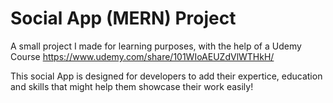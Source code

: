 # Social App (MERN) Project
A small project I made for learning purposes, with the help of a Udemy Course https://www.udemy.com/share/101WIoAEUZdVlWTHkH/

This social App is designed for developers to add their expertice, education and skills that might help them showcase their work easily!
